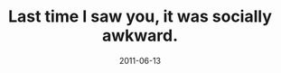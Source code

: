 ---
layout: base.njk
title : 'Last time I saw you, it was socially awkward.' 
view_title : 'Last time I saw you, it was socially awkward.' 
year : '2011' 
date : '2011-06-13' 
img_file : '/drawing/lasttimeisawyouitwassociallyawkward.png' 
html_file : 'lasttimeisawyouitwassociallyawkward' 
next_html : 'iknowiscrewedup.html' 
year_order : '27' 
permalink : "title/{{html_file}}.html"
---